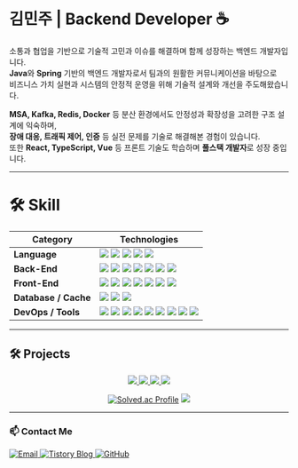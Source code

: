 # 김민주 | Backend Developer ☕️

소통과 협업을 기반으로 기술적 고민과 이슈를 해결하며 함께 성장하는 백엔드 개발자입니다.  
**Java**와 **Spring** 기반의 백엔드 개발자로서 팀과의 원활한 커뮤니케이션을 바탕으로  
비즈니스 가치 실현과 시스템의 안정적 운영을 위해 기술적 설계와 개선을 주도해왔습니다.

**MSA, Kafka, Redis, Docker** 등 분산 환경에서도 안정성과 확장성을 고려한 구조 설계에 익숙하며,  
**장애 대응, 트래픽 제어, 인증** 등 실전 문제를 기술로 해결해본 경험이 있습니다.  
또한 **React, TypeScript, Vue** 등 프론트 기술도 학습하며 **풀스택 개발자**로 성장 중입니다.
<br>

---

# 🛠 Skill

| **Category**             | **Technologies** |
|----------------------|-----------------------------------------------------------------------------------------------------------------------------------------------------------------------------------------------------------------------------------------------------------------------------------------------------------------------------------------------------------------------------------------------------------------------------|
| **Language**         | <img src="https://img.shields.io/badge/Java-007396?style=for-the-badge&logo=openjdk&logoColor=white" /> <img src="https://img.shields.io/badge/Python-3776AB?style=for-the-badge&logo=python&logoColor=white" /> <img src="https://img.shields.io/badge/C-00599C?style=for-the-badge&logo=c&logoColor=white" /> <img src="https://img.shields.io/badge/C++-00599C?style=for-the-badge&logo=c%2B%2B&logoColor=white" /> <img src="https://img.shields.io/badge/JavaScript-F7DF1E?style=for-the-badge&logo=javascript&logoColor=black" /> |
| **Back-End**         | <img src="https://img.shields.io/badge/SpringBoot-6DB33F?style=for-the-badge&logo=springboot&logoColor=white" /> <img src="https://img.shields.io/badge/SpringSecurity-6DB33F?style=for-the-badge&logo=springsecurity&logoColor=white" /> <img src="https://img.shields.io/badge/SpringCloud-6DB33F?style=for-the-badge&logo=spring&logoColor=white" /> <img src="https://img.shields.io/badge/JPA-59666C?style=for-the-badge&logo=hibernate&logoColor=white" /> <img src="https://img.shields.io/badge/MyBatis-005C84?style=for-the-badge&logo=mybatis&logoColor=white" /> <img src="https://img.shields.io/badge/JWT-000000?style=for-the-badge&logo=jsonwebtokens&logoColor=white" /> <img src="https://img.shields.io/badge/Feign-00A6EB?style=for-the-badge" /> |
| **Front-End**        | <img src="https://img.shields.io/badge/HTML5-E34F26?style=for-the-badge&logo=html5&logoColor=white" /> <img src="https://img.shields.io/badge/CSS3-1572B6?style=for-the-badge&logo=css3&logoColor=white" /> <img src="https://img.shields.io/badge/jQuery-0769AD?style=for-the-badge&logo=jquery&logoColor=white" /> <img src="https://img.shields.io/badge/Bootstrap-7952B3?style=for-the-badge&logo=bootstrap&logoColor=white" /> <img src="https://img.shields.io/badge/React-61DAFB?style=for-the-badge&logo=react&logoColor=black" /> <img src="https://img.shields.io/badge/TypeScript-3178C6?style=for-the-badge&logo=typescript&logoColor=white" /> <img src="https://img.shields.io/badge/Vue-4FC08D?style=for-the-badge&logo=vue.js&logoColor=white" /> |
| **Database / Cache** | <img src="https://img.shields.io/badge/MySQL-4479A1?style=for-the-badge&logo=mysql&logoColor=white" /> <img src="https://img.shields.io/badge/MariaDB-003545?style=for-the-badge&logo=mariadb&logoColor=white" /> <img src="https://img.shields.io/badge/Redis-DC382D?style=for-the-badge&logo=redis&logoColor=white" /> |
| **DevOps / Tools**   | <img src="https://img.shields.io/badge/Docker-2496ED?style=for-the-badge&logo=docker&logoColor=white" /> <img src="https://img.shields.io/badge/Kafka-231F20?style=for-the-badge&logo=apachekafka&logoColor=white" /> <img src="https://img.shields.io/badge/Prometheus-E6522C?style=for-the-badge&logo=prometheus&logoColor=white" /> <img src="https://img.shields.io/badge/Grafana-F46800?style=for-the-badge&logo=grafana&logoColor=white" /> <img src="https://img.shields.io/badge/Postman-FF6C37?style=for-the-badge&logo=postman&logoColor=white" /> <img src="https://img.shields.io/badge/K6-7D64FF?style=for-the-badge&logo=k6&logoColor=white" /> <img src="https://img.shields.io/badge/DBeaver-372923?style=for-the-badge&logo=dbeaver&logoColor=white" /> <img src="https://img.shields.io/badge/Git-F05032?style=for-the-badge&logo=git&logoColor=white" /> <img src="https://img.shields.io/badge/GitHub-181717?style=for-the-badge&logo=github&logoColor=white" /> |
---
## 🛠 Projects

<div align="center">

<a href="https://github.com/rorrxr/WhiteMonday">
  <img src="https://github-readme-stats.vercel.app/api/pin/?username=rorrxr&repo=WhiteMonday&theme=react&hide_border=true" />
</a>
<a href="https://github.com/rorrxr/WhiteMondayFrontend">
  <img src="https://github-readme-stats.vercel.app/api/pin/?username=rorrxr&repo=WhiteMondayFrontend&theme=react&hide_border=true" />
</a>
<a href="https://github.com/rorrxr/EternyBackend">
  <img src="https://github-readme-stats.vercel.app/api/pin/?username=rorrxr&repo=EternyBackend&theme=react&hide_border=true" />
</a>
<a href="https://github.com/rorrxr/EternyFrontend">
  <img src="https://github-readme-stats.vercel.app/api/pin/?username=rorrxr&repo=EternyFrontend&theme=react&hide_border=true" />
</a>

[![Solved.ac Profile](http://mazassumnida.wtf/api/v2/generate_badge?boj=nubrox)](https://solved.ac/nubrox)
<a href="https://github.com/rorrxr/codingTest">
  <img src="https://github-readme-stats.vercel.app/api/pin/?username=rorrxr&repo=codingTest&theme=react&hide_border=true" />
</a>
</div>

---
### 📫 Contact Me
<p>
  <a href="mailto:rorrxr@naver.com">
    <img src="https://img.shields.io/badge/Email-03C75A?style=flat-square&logo=Naver&logoColor=white" alt="Email" />
  </a>
  <a href="https://deve1opment-story.tistory.com">
    <img src="https://img.shields.io/badge/Tistory-000000?style=flat-square&logo=Tistory&logoColor=white" alt="Tistory Blog" />
  </a>
  <a href="https://github.com/rorrxr">
    <img src="https://img.shields.io/badge/GitHub-181717?style=flat-square&logo=github&logoColor=white" alt="GitHub" />
  </a>
</p>
